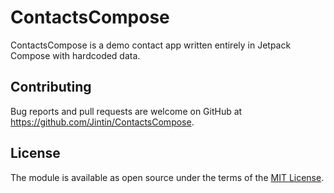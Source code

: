 # ContactsCompose

ContactsCompose is a demo contact app written entirely in Jetpack Compose with hardcoded data.

## Contributing

Bug reports and pull requests are welcome on GitHub at <https://github.com/Jintin/ContactsCompose>.

## License

The module is available as open source under the terms of
the [MIT License](http://opensource.org/licenses/MIT).